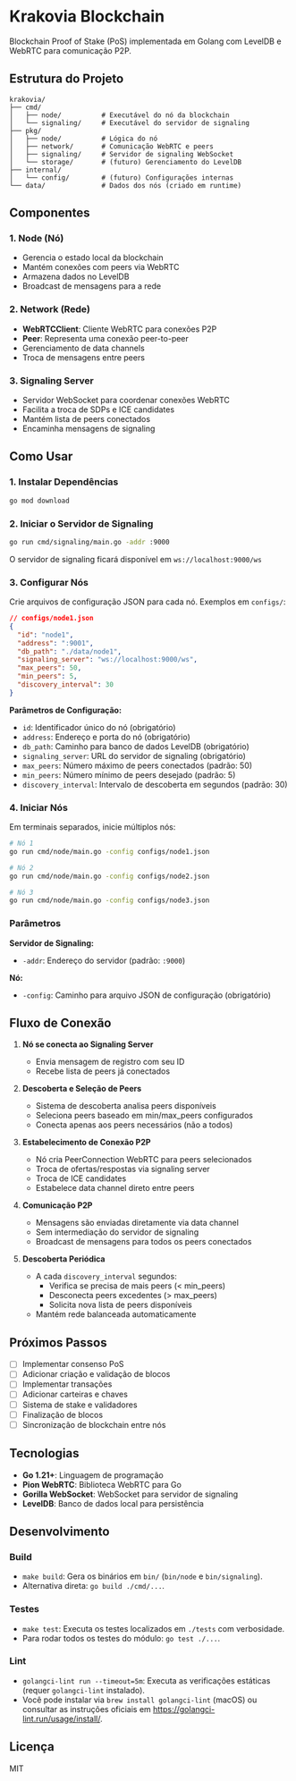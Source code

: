 # Krakovia Blockchain

Blockchain Proof of Stake (PoS) implementada em Golang com LevelDB e WebRTC para comunicação P2P.

## Estrutura do Projeto

```
krakovia/
├── cmd/
│   ├── node/          # Executável do nó da blockchain
│   └── signaling/     # Executável do servidor de signaling
├── pkg/
│   ├── node/          # Lógica do nó
│   ├── network/       # Comunicação WebRTC e peers
│   ├── signaling/     # Servidor de signaling WebSocket
│   └── storage/       # (futuro) Gerenciamento do LevelDB
├── internal/
│   └── config/        # (futuro) Configurações internas
└── data/              # Dados dos nós (criado em runtime)
```

## Componentes

### 1. Node (Nó)
- Gerencia o estado local da blockchain
- Mantém conexões com peers via WebRTC
- Armazena dados no LevelDB
- Broadcast de mensagens para a rede

### 2. Network (Rede)
- **WebRTCClient**: Cliente WebRTC para conexões P2P
- **Peer**: Representa uma conexão peer-to-peer
- Gerenciamento de data channels
- Troca de mensagens entre peers

### 3. Signaling Server
- Servidor WebSocket para coordenar conexões WebRTC
- Facilita a troca de SDPs e ICE candidates
- Mantém lista de peers conectados
- Encaminha mensagens de signaling

## Como Usar

### 1. Instalar Dependências

```bash
go mod download
```

### 2. Iniciar o Servidor de Signaling

```bash
go run cmd/signaling/main.go -addr :9000
```

O servidor de signaling ficará disponível em `ws://localhost:9000/ws`

### 3. Configurar Nós

Crie arquivos de configuração JSON para cada nó. Exemplos em `configs/`:

```json
// configs/node1.json
{
  "id": "node1",
  "address": ":9001",
  "db_path": "./data/node1",
  "signaling_server": "ws://localhost:9000/ws",
  "max_peers": 50,
  "min_peers": 5,
  "discovery_interval": 30
}
```

**Parâmetros de Configuração:**
- `id`: Identificador único do nó (obrigatório)
- `address`: Endereço e porta do nó (obrigatório)
- `db_path`: Caminho para banco de dados LevelDB (obrigatório)
- `signaling_server`: URL do servidor de signaling (obrigatório)
- `max_peers`: Número máximo de peers conectados (padrão: 50)
- `min_peers`: Número mínimo de peers desejado (padrão: 5)
- `discovery_interval`: Intervalo de descoberta em segundos (padrão: 30)

### 4. Iniciar Nós

Em terminais separados, inicie múltiplos nós:

```bash
# Nó 1
go run cmd/node/main.go -config configs/node1.json

# Nó 2
go run cmd/node/main.go -config configs/node2.json

# Nó 3
go run cmd/node/main.go -config configs/node3.json
```

### Parâmetros

**Servidor de Signaling:**
- `-addr`: Endereço do servidor (padrão: `:9000`)

**Nó:**
- `-config`: Caminho para arquivo JSON de configuração (obrigatório)

## Fluxo de Conexão

1. **Nó se conecta ao Signaling Server**
   - Envia mensagem de registro com seu ID
   - Recebe lista de peers já conectados

2. **Descoberta e Seleção de Peers**
   - Sistema de descoberta analisa peers disponíveis
   - Seleciona peers baseado em min/max_peers configurados
   - Conecta apenas aos peers necessários (não a todos)

3. **Estabelecimento de Conexão P2P**
   - Nó cria PeerConnection WebRTC para peers selecionados
   - Troca de ofertas/respostas via signaling server
   - Troca de ICE candidates
   - Estabelece data channel direto entre peers

4. **Comunicação P2P**
   - Mensagens são enviadas diretamente via data channel
   - Sem intermediação do servidor de signaling
   - Broadcast de mensagens para todos os peers conectados

5. **Descoberta Periódica**
   - A cada `discovery_interval` segundos:
     - Verifica se precisa de mais peers (< min_peers)
     - Desconecta peers excedentes (> max_peers)
     - Solicita nova lista de peers disponíveis
   - Mantém rede balanceada automaticamente

## Próximos Passos

- [ ] Implementar consenso PoS
- [ ] Adicionar criação e validação de blocos
- [ ] Implementar transações
- [ ] Adicionar carteiras e chaves
- [ ] Sistema de stake e validadores
- [ ] Finalização de blocos
- [ ] Sincronização de blockchain entre nós

## Tecnologias

- **Go 1.21+**: Linguagem de programação
- **Pion WebRTC**: Biblioteca WebRTC para Go
- **Gorilla WebSocket**: WebSocket para servidor de signaling
- **LevelDB**: Banco de dados local para persistência

## Desenvolvimento

### Build
- `make build`: Gera os binários em `bin/` (`bin/node` e `bin/signaling`).
- Alternativa direta: `go build ./cmd/...`.

### Testes
- `make test`: Executa os testes localizados em `./tests` com verbosidade.
- Para rodar todos os testes do módulo: `go test ./...`.

### Lint
- `golangci-lint run --timeout=5m`: Executa as verificações estáticas (requer `golangci-lint` instalado).
- Você pode instalar via `brew install golangci-lint` (macOS) ou consultar as instruções oficiais em https://golangci-lint.run/usage/install/.

## Licença

MIT
